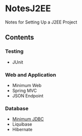 # NotesJ2EE
Notes for Setting Up a J2EE Project


## Contents

### Testing
* JUnit

### Web and Application
* Minimum Web
* Spring MVC
* JSON Endpoint

### Database
* [Minimum JDBC](/Database/MinimumJDBC.md)
* Liquibase
* Hibernate
